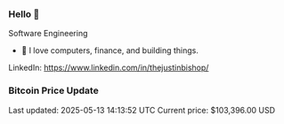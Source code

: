 ### Hello 🤙  

Software Engineering

- 🔭 I love computers, finance, and building things.
  
LinkedIn: https://www.linkedin.com/in/thejustinbishop/  











































### Bitcoin Price Update
Last updated: 2025-05-13 14:13:52 UTC
Current price: $103,396.00 USD
